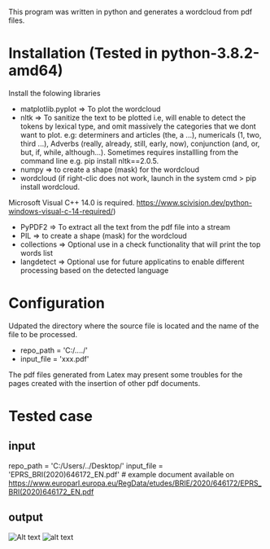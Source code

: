 This program was written in python and generates a wordcloud from pdf files.

# Installation (Tested in python-3.8.2-amd64)
Install the folowing libraries
* matplotlib.pyplot => To plot the wordcloud
* nltk => To sanitize the text to be plotted i.e, will enable to detect the tokens by lexical type, and omit massively the categories that we dont want to plot. e.g: determiners and articles (the, a ...), numericals (1, two, third ...),  Adverbs (really, already, still, early, now), conjunction (and, or, but, if, while, although...). Sometimes requires installling from the command line e.g. pip install nltk==2.0.5.
* numpy => to create a shape (mask) for the wordcloud
* wordcloud (if right-clic does not work, launch in the system cmd > pip install wordcloud.

Microsoft Visual C++ 14.0 is required. https://www.scivision.dev/python-windows-visual-c-14-required/)
* PyPDF2 => To extract all the text from the pdf file into a stream
* PIL => to create a shape (mask) for the wordcloud
* collections => Optional use in a check functionality that will print the top words list
* langdetect => Optional use for future applicatins to enable different processing based on the detected language

# Configuration
Udpated the directory where the source file is located and the name of the file to be processed.
* repo_path = 'C:/..../'
* input_file = 'xxx.pdf'

The pdf files generated from Latex may present some troubles for the pages created with the insertion of other pdf documents.

# Tested case
## input
repo_path = 'C:/Users/../Desktop/'
input_file = 'EPRS_BRI(2020)646172_EN.pdf' # example document available on https://www.europarl.europa.eu/RegData/etudes/BRIE/2020/646172/EPRS_BRI(2020)646172_EN.pdf

## output
![Alt text](relative/path/to/C:/Users/X260/Desktop/wordcloud.png?raw=true "Wordcloud") 
![alt text](https://github.com/[username]/[reponame]/blob/[branch]/C:/Users/X260/Desktop/wordcloud.png?raw=true)

